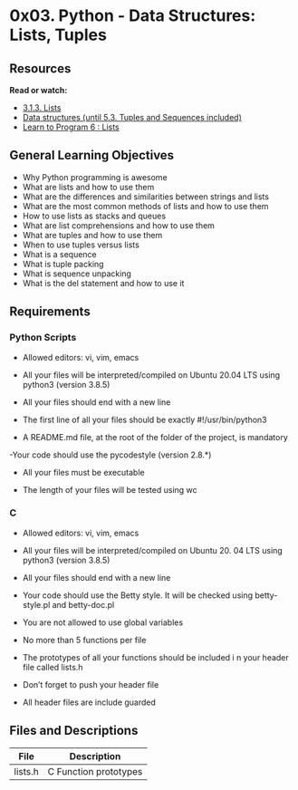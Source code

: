 # 0x03. Python - Data Structures: Lists, Tuples

## Resources

**Read or watch:**

- [3.1.3. Lists](https://docs.python.org/3/tutorial/introduction.html#lists)
- [Data structures (until 5.3. Tuples and Sequences included)](https://docs.python.org/3/tutorial/datastructures.html)
- [Learn to Program 6 : Lists](https://youtu.be/A1HUzrvS-Pw)


## General Learning Objectives

* Why Python programming is awesome
* What are lists and how to use them
* What are the differences and similarities between strings and lists
* What are the most common methods of lists and how to use them
* How to use lists as stacks and queues
* What are list comprehensions and how to use them
* What are tuples and how to use them
* When to use tuples versus lists
* What is a sequence
* What is tuple packing
* What is sequence unpacking
* What is the del statement and how to use it

## Requirements

### Python Scripts
- Allowed editors: vi, vim, emacs

- All your files will be interpreted/compiled on Ubuntu 20.04 LTS using python3 (version 3.8.5)

- All your files should end with a new line

- The first line of all your files should be exactly #!/usr/bin/python3

- A README.md file, at the root of the folder of the project, is mandatory

-Your code should use the pycodestyle (version 2.8.*)

- All your files must be executable

- The length of your files will be tested using wc

### C

- Allowed editors: vi, vim, emacs

- All your files will be interpreted/compiled on Ubuntu 20.
04 LTS using python3 (version 3.8.5)

- All your files should end with a new line

- Your code should use the Betty style. It will be checked using betty-style.pl and betty-doc.pl

- You are not allowed to use global variables

- No more than 5 functions per file

- The prototypes of all your functions should be included i
n your header file called lists.h

- Don’t forget to push your header file

- All  header files are include guarded

## Files and Descriptions

| File			| Description			|
|-----------------------|-------------------------------|
| lists.h		|C Function prototypes	|